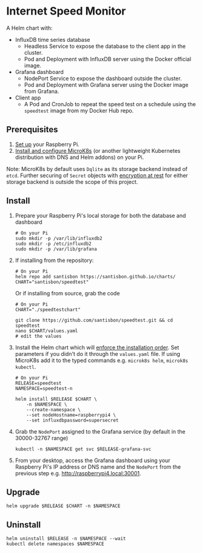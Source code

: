 # Internet Speed Monitor

A Helm chart with:
* InfluxDB time series database
  * Headless Service to expose the database to the client app in the cluster.
  * Pod and Deployment with InfluxDB server using the Docker official image.
* Grafana dashboard
  * NodePort Service to expose the dashboard outside the cluster.
  * Pod and Deployment with Grafana server using the Docker image from Grafana.
* Client app
  * A Pod and CronJob to repeat the speed test on a schedule using the `speedtest` image from my Docker Hub repo.

## Prerequisites
1. [Set up](https://santisbon.github.io/reference/rpi/) your Raspberry Pi.
2. [Install and configure MicroK8s](https://santisbon.github.io/reference/k8s/#microk8s) (or another lightweight Kubernetes distribution with DNS and Helm addons) on your Pi.

Note: MicroK8s by default uses `Dqlite` as its storage backend instead of `etcd`. Further securing of `Secret` objects with [encryption at rest](https://kubernetes.io/docs/tasks/administer-cluster/encrypt-data/) for either storage backend is outside the scope of this project.

## Install

1. Prepare your Raspberry Pi's local storage for both the database and dashboard
    ```shell
    # On your Pi
    sudo mkdir -p /var/lib/influxdb2
    sudo mkdir -p /etc/influxdb2
    sudo mkdir -p /var/lib/grafana
    ```
2. If installing from the repository:
    ```shell
    # On your Pi
    helm repo add santisbon https://santisbon.github.io/charts/
    CHART="santisbon/speedtest"
    ```

    Or if installing from source, grab the code
    ```shell
    # On your Pi
    CHART="./speedtestchart"

    git clone https://github.com/santisbon/speedtest.git && cd speedtest
    nano $CHART/values.yaml
    # edit the values
    ```
3. Install the Helm chart which will [enforce the installation order](https://helm.sh/docs/intro/using_helm). Set parameters if you didn't do it through the `values.yaml` file. If using MicroK8s add it to the typed commands e.g. `microk8s helm`, `microk8s kubectl`.
    ```shell
    # On your Pi
    RELEASE=speedtest
    NAMESPACE=speedtest-n

    helm install $RELEASE $CHART \
        -n $NAMESPACE \
        --create-namespace \
        --set nodeHostname=raspberrypi4 \
        --set influxdbpassword=supersecret
    ```
4. Grab the `NodePort` assigned to the Grafana service (by default in the 30000-32767 range)
    ```shell
    kubectl -n $NAMESPACE get svc $RELEASE-grafana-svc
    ```
5. From your desktop, access the Grafana dashboard using your Raspberry Pi's IP address or DNS name and the `NodePort` from the previous step e.g. 
http://raspberrypi4.local:30001.

## Upgrade
```shell
helm upgrade $RELEASE $CHART -n $NAMESPACE
```

## Uninstall
```shell
helm uninstall $RELEASE -n $NAMESPACE --wait
kubectl delete namespaces $NAMESPACE
```

